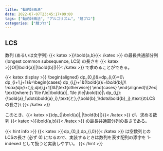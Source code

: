 ```yaml
---
title: "動的計画法"
date: 2022-07-07T23:45:17+09:00
tags: ["動的計画法", "アルゴリズム", "競プロ"]
categories: ["競プロ"]
---
```


## LCS

数列 (あるいは文字列) {{< katex >}}\bold{a,b}{{< /katex >}} の最長共通部分列 (longest common subsequence, LCS) の長さを {{< katex >}}O(|\bold{a}||\bold{b}|){{< /katex >}} で求めることができる。

{{< katex display >}}
\begin{aligned}
dp_{0,j}&=dp_{i,0}=0\\
dp_{i+1,j+1}&=\begin{cases}
dp_{i,j}+1&(\bold{a}_i=\bold{b}_j)\\
\max(dp_{i+1,j},dp_{i,j+1})&(\text{otherwise})
\end{cases}
\end{aligned}\\[2ex]
\text{where:}\\
1\le i\le|\bold{a}|, 1\le j\le|\bold{b}|\\
dp_{i,j}:\{\bold{a}_1\dots\bold{a}_i\}\,\text{と}\,\{\bold{b}_1\dots\bold{b}_j\}\,\text{のLCSの長さ}\\
{{< /katex >}}

このとき、{{< katex >}}dp_{|\bold{a}|,|\bold{b}|}{{< /katex >}} が、求める数列 {{< katex >}}\bold{a,b}{{< /katex >}} の最長共通部分列の長さである。

{{< hint info >}}
{{< katex >}}dp_{0,j},dp_{i,0}{{< /katex >}} は空数列とのLCSの長さ (必ず 0) になるので、実装するときは数列を表す配列の添字を 1-indexed として扱うと実装しやすい。
{{< /hint >}}
